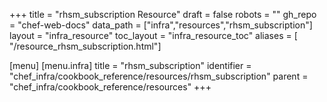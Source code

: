 +++
title = "rhsm_subscription Resource"
draft = false
robots = ""
gh_repo = "chef-web-docs"
data_path = ["infra","resources","rhsm_subscription"]
layout = "infra_resource"
toc_layout = "infra_resource_toc"
aliases = [ "/resource_rhsm_subscription.html"]

[menu]
  [menu.infra]
    title = "rhsm_subscription"
    identifier = "chef_infra/cookbook_reference/resources/rhsm_subscription"
    parent = "chef_infra/cookbook_reference/resources"
+++

<!-- The contents of this page are automatically generated from the rhsm_subscription.yaml file in the data directory. -->
<!-- To suggest a change, edit the https://github.com/chef/chef/blob/main/lib/chef/resource/rhsm_subscription.rb file
      and submit a pull request to the https://github.com/chef/chef repository. -->
